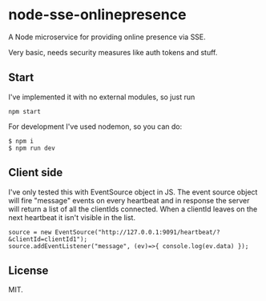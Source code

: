 # node-sse-onlinepresence
A Node microservice for providing online presence via SSE.


Very basic, needs security measures like auth tokens and stuff.

## Start
I've implemented it with no external modules, so just run
```
npm start
```

For development I've used nodemon, so you can do:
```
$ npm i
$ npm run dev
```

## Client side
I've only tested this with EventSource object in JS. The event source object will fire "message" events on every heartbeat
and in response the server will return a list of all the clientIds connected. When a clientId leaves on the next heartbeat it
isn't visible in the list.
```
source = new EventSource("http://127.0.0.1:9091/heartbeat/?&clientId=clientId1");
source.addEventListener("message", (ev)=>{ console.log(ev.data) });
```

## License
MIT.
